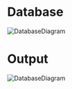 # Database

![DatabaseDiagram](https://www.serkanisik.com/wp-content/uploads/2023/10/database.png)

# Output

![DatabaseDiagram](https://www.serkanisik.com/wp-content/uploads/2023/10/output.png)